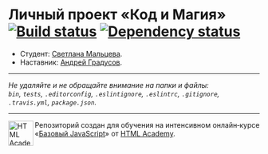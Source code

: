 # Личный проект «Код и Магия» [![Build status][travis-image]][travis-url] [![Dependency status][dependency-image]][dependency-url]

* Студент: [Светлана Мальцева](https://up.htmlacademy.ru/javascript/6/user/88410).
* Наставник: [Андрей Градусов](https://htmlacademy.ru/profile/id182375).

---

_Не удаляйте и не обращайте внимание на папки и файлы:_<br>
_`bin`, `tests`, `.editorconfig`, `.eslintignore`, `.eslintrc`, `.gitignore`, `.travis.yml`, `package.json`._

---

<a href="https://htmlacademy.ru/intensive/javascript"><img align="left" width="50" height="50" title="HTML Academy" src="https://up.htmlacademy.ru/static/img/intensive/javascript/logo-for-github.svg"></a>

Репозиторий создан для обучения на интенсивном онлайн‑курсе «[Базовый JavaScript](https://htmlacademy.ru/intensive/javascript)» от [HTML Academy](https://htmlacademy.ru).

[travis-image]: https://travis-ci.org/htmlacademy-javascript/88410-code-and-magick.svg?branch=master
[travis-url]: https://travis-ci.org/htmlacademy-javascript/88410-code-and-magick
[dependency-image]: https://david-dm.org/htmlacademy-javascript/88410-code-and-magick.svg?style=flat-square
[dependency-url]: https://david-dm.org/htmlacademy-javascript/88410-code-and-magick
